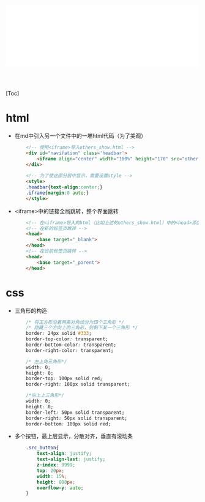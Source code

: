 <iframe id='head' align="center" width="100%" height="160" src="others_show.html"  frameborder="no" border="0" marginwidth="0" marginheight="px" scrolling="no" ></iframe>

<style>
    .iframe{margin:0 auto;}
</style>
<script src="https://code.jquery.com/jquery-3.1.1.min.js"></script>
<script>
    var oDiv = document.getElementById('head');
    oDiv.style.position = 'fixed'; oDiv.style.top = '0px'; oDiv.style.left = '0px'; oDiv.style.backgroundColor = 'rgba(255,255,255,0)';
    document.querySelector("body > div > h1 > a").innerHTML=''
    document.title="others/html&css";
</script>
<br><br>
<!-- ___________________________________________ -->
<!-- ___________________________________________ -->

[Toc]

# html

* 在md中引入另一个文件中的一堆html代码（为了美观）
    ``` html
        <!-- 使用<iframe>导入others_show.html -->
        <div id="navifation" class='headbar'>
            <iframe align="center" width="100%" height="170" src="others_show.html"  frameborder="no" border="0" marginwidth="0" marginheight="0" scrolling="no"></iframe>
        </div>
        
        <!-- 为了使这部分居中显示，需要设置style -->
        <style>
        .headbar{text-align:center;}
        .iframe{margin:0 auto;}
        </style>
    ```

* \<iframe>中的链接全局跳转，整个界面跳转
    ```html
        <!-- 在<iframe>导入的html（比如上述的others_show.html）中的<head>添加target参数 -->
        <!-- 在新的标签页跳转 -->
        <head>
            <base target="_blank">
        </head>
        <!-- 在当前标签页跳转 -->
        <head>
            <base target="_parent">
        </head>
    ```

# css

* 三角形的构造
    ```css
        /* 将正方形沿着两条对角线分为四个三角形 */
        /* 隐藏三个方向上的三角形，则剩下某一个三角形 */
        border: 24px solid #333;
        border-top-color: transparent;
        border-bottom-color: transparent;
        border-right-color: transparent;

        /* 左上角三角形*/
        width: 0;
        height: 0;
        border-top: 100px solid red;
        border-right: 100px solid transparent;

        /*向上上三角形*/
        width: 0;
        height: 0;
        border-left: 50px solid transparent;
        border-right: 50px solid transparent;
        border-bottom: 100px solid red;
    ```

* 多个按钮，最上层显示，分散对齐，垂直有滚动条
    ```css
        .src_button{
            text-align: justify;
            text-align-last: justify;
            z-index: 9999;
			top: 20px;
            width: 15%;
            height: 800px;
            overflow-y: auto;
        }
    ```
